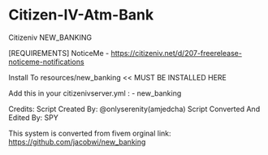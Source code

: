 # Citizen-IV-Atm-Bank

Citizeniv NEW_BANKING

[REQUIREMENTS]
NoticeMe - https://citizeniv.net/d/207-freerelease-noticeme-notifications

Install To resources/new_banking << MUST BE INSTALLED HERE


Add this in your citizenivserver.yml :
    - new_banking

Credits:
Script Created By: @onlyserenity(amjedcha)
Script Converted And Edited By: SPY

This system is converted from fivem 
orginal link: https://github.com/jacobwi/new_banking
